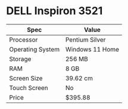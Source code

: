 # DELL Inspiron 3521

| Spec | Value |
|---|---|
| Processor | Pentium Silver |
| Operating System | Windows 11 Home |
| Storage | 256 MB |
| RAM | 8 GB |
| Screen Size | 39.62 cm |
| Touch Screen | No |
| Price | $395.88 |
